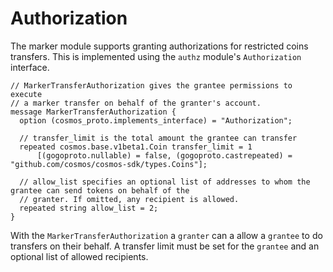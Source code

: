 # Authorization

The marker module supports granting authorizations for restricted coins transfers.  This is implemented using
the `authz` module's `Authorization` interface.

```
// MarkerTransferAuthorization gives the grantee permissions to execute
// a marker transfer on behalf of the granter's account.
message MarkerTransferAuthorization {
  option (cosmos_proto.implements_interface) = "Authorization";

  // transfer_limit is the total amount the grantee can transfer
  repeated cosmos.base.v1beta1.Coin transfer_limit = 1
      [(gogoproto.nullable) = false, (gogoproto.castrepeated) = "github.com/cosmos/cosmos-sdk/types.Coins"];

  // allow_list specifies an optional list of addresses to whom the grantee can send tokens on behalf of the
  // granter. If omitted, any recipient is allowed.
  repeated string allow_list = 2;
}
```

With the `MarkerTransferAuthorization` a `granter` can a allow a `grantee` to do transfers on their behalf.
A transfer limit must be set for the `grantee` and an optional list of allowed recipients.